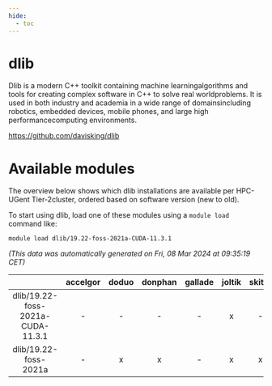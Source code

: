 ```yaml
---
hide:
  - toc
---
```


dlib
====


Dlib is a modern C++ toolkit containing machine learningalgorithms and tools for creating complex software in C++ to solve real worldproblems. It is used in both industry and academia in a wide range of domainsincluding robotics, embedded devices, mobile phones, and large high performancecomputing environments.

https://github.com/davisking/dlib
# Available modules


The overview below shows which dlib installations are available per HPC-UGent Tier-2cluster, ordered based on software version (new to old).

To start using dlib, load one of these modules using a `module load` command like:

```shell
module load dlib/19.22-foss-2021a-CUDA-11.3.1
```

*(This data was automatically generated on Fri, 08 Mar 2024 at 09:35:19 CET)*  

| |accelgor|doduo|donphan|gallade|joltik|skitty|
| :---: | :---: | :---: | :---: | :---: | :---: | :---: |
|dlib/19.22-foss-2021a-CUDA-11.3.1|-|-|-|-|x|-|
|dlib/19.22-foss-2021a|-|x|x|-|x|x|
